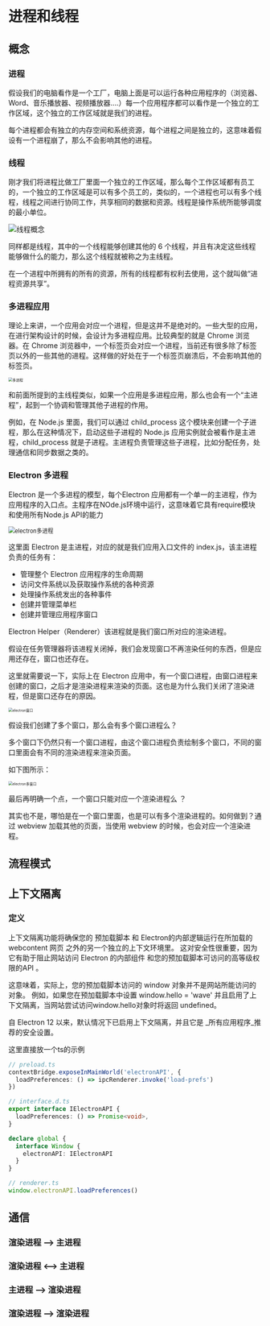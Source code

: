 # 进程和线程

## 概念

### 进程

假设我们的电脑看作是一个工厂，电脑上面是可以运行各种应用程序的（浏览器、Word、音乐播放器、视频播放器....）每一个应用程序都可以看作是一个独立的工作区域，这个独立的工作区域就是我们的进程。

每个进程都会有独立的内存空间和系统资源，每个进程之间是独立的，这意味着假设有一个进程崩了，那么不会影响其他的进程。

### 线程

刚才我们将进程比做工厂里面一个独立的工作区域，那么每个工作区域都有员工的，一个独立的工作区域是可以有多个员工的，类似的，一个进程也可以有多个线程，线程之间进行协同工作，共享相同的数据和资源。线程是操作系统所能够调度的最小单位。

<img src="./img/线程概念.png" alt="线程概念" />

同样都是线程，其中的一个线程能够创建其他的 6 个线程，并且有决定这些线程能够做什么的能力，那么这个线程就被称之为主线程。

在一个进程中所拥有的所有的资源，所有的线程都有权利去使用，这个就叫做“进程资源共享”。

### 多进程应用

理论上来讲，一个应用会对应一个进程，但是这并不是绝对的。一些大型的应用，在进行架构设计的时候，会设计为多进程应用。比较典型的就是 Chrome 浏览器。在 Chrome 浏览器中，一个标签页会对应一个进程，当前还有很多除了标签页以外的一些其他的进程。这样做的好处在于一个标签页崩溃后，不会影响其他的标签页。

<img src="./img/多进程.png" alt="多进程" style="zoom:50%;" />

和前面所提到的主线程类似，如果一个应用是多进程应用，那么也会有一个“主进程”，起到一个协调和管理其他子进程的作用。

例如，在 Node.js 里面，我们可以通过 child_process 这个模块来创建一个子进程，那么在这种情况下，启动这些子进程的 Node.js 应用实例就会被看作是主进程，child_process 就是子进程。主进程负责管理这些子进程，比如分配任务，处理通信和同步数据之类的。

### Electron 多进程

Electron 是一个多进程的模型，每个Electron 应用都有一个单一的主进程，作为应用程序的入口点。主程序在NOde.js环境中运行，这意味着它具有require模块和使用所有Node.js API的能力

<img src="./img/electron多进程.png" alt="electron多进程" style="zoom:80%;" />

这里面 Electron 是主进程，对应的就是我们应用入口文件的 index.js，该主进程负责的任务有：

- 管理整个 Electron 应用程序的生命周期
- 访问文件系统以及获取操作系统的各种资源
- 处理操作系统发出的各种事件
- 创建并管理菜单栏
- 创建并管理应用程序窗口

Electron Helper（Renderer）该进程就是我们窗口所对应的渲染进程。

假设在任务管理器将该进程关闭掉，我们会发现窗口不再渲染任何的东西，但是应用还存在，窗口也还存在。

这里就需要说一下，实际上在 Electron 应用中，有一个窗口进程，由窗口进程来创建的窗口，之后才是渲染进程来渲染的页面。这也是为什么我们关闭了渲染进程，但是窗口还存在的原因。

<img src="./img/electron窗口.png" alt="electron窗口" style="zoom:50%;" />

假设我们创建了多个窗口，那么会有多个窗口进程么？

多个窗口下仍然只有一个窗口进程，由这个窗口进程负责绘制多个窗口，不同的窗口里面会有不同的渲染进程来渲染页面。

如下图所示：

<img src="./img/electron多窗口.png" alt="electron多窗口" style="zoom:50%;" />

最后再明确一个点，一个窗口只能对应一个渲染进程么 ？

其实也不是，哪怕是在一个窗口里面，也是可以有多个渲染进程的。如何做到？通过 webview 加载其他的页面，当使用 webview 的时候，也会对应一个渲染进程。

## 流程模式

## 上下文隔离

### 定义

上下文隔离功能将确保您的 预加载脚本 和 Electron的内部逻辑运行在所加载的 webcontent 网页 之外的另一个独立的上下文环境里。 这对安全性很重要，因为它有助于阻止网站访问 Electron 的内部组件 和您的预加载脚本可访问的高等级权限的API 。

这意味着，实际上，您的预加载脚本访问的 window 对象并不是网站所能访问的对象。 例如，如果您在预加载脚本中设置 window.hello = 'wave' 并且启用了上下文隔离，当网站尝试访问window.hello对象时将返回 undefined。

自 Electron 12 以来，默认情况下已启用上下文隔离，并且它是 _所有应用程序_推荐的安全设置。

这里直接放一个ts的示例

```typescript
// preload.ts
contextBridge.exposeInMainWorld('electronAPI', {
  loadPreferences: () => ipcRenderer.invoke('load-prefs')
})
```
```typescript
// interface.d.ts
export interface IElectronAPI {
  loadPreferences: () => Promise<void>,
}

declare global {
  interface Window {
    electronAPI: IElectronAPI
  }
}
```
```typescript
// renderer.ts
window.electronAPI.loadPreferences()
```

## 通信

### 渲染进程 --> 主进程

### 渲染进程 <--> 主进程

### 主进程 --> 渲染进程

### 渲染进程 --> 渲染进程
